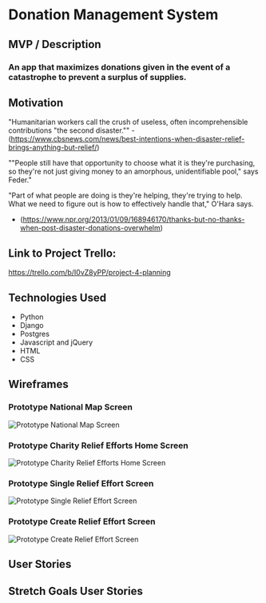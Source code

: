 # Donation Management System

## MVP / Description

### An app that maximizes donations given in the event of a catastrophe to prevent a surplus of supplies.

## Motivation

"Humanitarian workers call the crush of useless, often incomprehensible contributions "the second disaster."" - (https://www.cbsnews.com/news/best-intentions-when-disaster-relief-brings-anything-but-relief/)

""People still have that opportunity to choose what it is they're purchasing, so they're not just giving money to an amorphous, unidentifiable pool," says Feder."

"Part of what people are doing is they're helping, they're trying to help. What we need to figure out is how to effectively handle that," O'Hara says.
- (https://www.npr.org/2013/01/09/168946170/thanks-but-no-thanks-when-post-disaster-donations-overwhelm)

## Link to Project Trello:

https://trello.com/b/I0vZ8yPP/project-4-planning

## Technologies Used

- Python
- Django
- Postgres
- Javascript and jQuery
- HTML
- CSS

## Wireframes

### Prototype National Map Screen

![Prototype National Map Screen](https://github.com/LillianChernin/donation-management-system/blob/master/docs/assets/images/national-map-view.png)

### Prototype Charity Relief Efforts Home Screen

![Prototype Charity Relief Efforts Home Screen](https://github.com/LillianChernin/donation-management-system/blob/master/docs/assets/images/charity-view.png)

### Prototype Single Relief Effort Screen

![Prototype Single Relief Effort Screen](https://github.com/LillianChernin/donation-management-system/blob/master/docs/assets/images/donate-view.png)

### Prototype Create Relief Effort Screen

![Prototype Create Relief Effort Screen](https://github.com/LillianChernin/donation-management-system/blob/master/docs/assets/images/create-relief-effort.png)

## User Stories

## Stretch Goals User Stories
